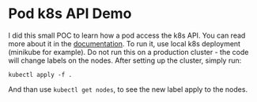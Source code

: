 # Pod k8s API Demo
I did this small POC to learn how a pod access the k8s API. 
You can read more about it in the [documentation](https://kubernetes.io/docs/admin/authentication/#service-account-tokens).
To run it, use local k8s deployment (minikube for example). 
Do not run this on a production cluster - the code will change labels on the nodes.
After setting up the cluster, simply run:
```
kubectl apply -f .
```

And than use `kubectl get nodes`, to see the new label apply to the nodes.